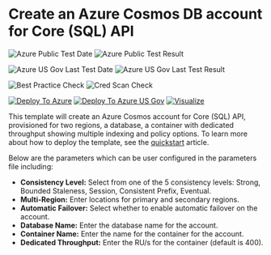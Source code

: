 # Create an Azure Cosmos DB account for Core (SQL) API

![Azure Public Test Date](https://azurequickstartsservice.blob.core.windows.net/badges/101-cosmosdb-sql/PublicLastTestDate.svg)
![Azure Public Test Result](https://azurequickstartsservice.blob.core.windows.net/badges/101-cosmosdb-sql/PublicDeployment.svg)

![Azure US Gov Last Test Date](https://azurequickstartsservice.blob.core.windows.net/badges/101-cosmosdb-sql/FairfaxLastTestDate.svg)
![Azure US Gov Last Test Result](https://azurequickstartsservice.blob.core.windows.net/badges/101-cosmosdb-sql/FairfaxDeployment.svg)

![Best Practice Check](https://azurequickstartsservice.blob.core.windows.net/badges/101-cosmosdb-sql/BestPracticeResult.svg)
![Cred Scan Check](https://azurequickstartsservice.blob.core.windows.net/badges/101-cosmosdb-sql/CredScanResult.svg)

[![Deploy To Azure](https://raw.githubusercontent.com/fathym-it/azure-quickstart-templates/master/1-CONTRIBUTION-GUIDE/images/deploytoazure.svg?sanitize=true)](https://portal.azure.com/#create/Microsoft.Template/uri/https%3A%2F%2Fraw.githubusercontent.com%2Ffathym-it%2Fazure-quickstart-templates%2Fmaster%2F101-cosmosdb-sql%2Fazuredeploy.json)
[![Deploy To Azure US Gov](https://raw.githubusercontent.com/fathym-it/azure-quickstart-templates/master/1-CONTRIBUTION-GUIDE/images/deploytoazuregov.svg?sanitize=true)](https://portal.azure.us/#create/Microsoft.Template/uri/https%3A%2F%2Fraw.githubusercontent.com%2Ffathym-it%2Fazure-quickstart-templates%2Fmaster%2F101-cosmosdb-sql%2Fazuredeploy.json)
[![Visualize](https://raw.githubusercontent.com/fathym-it/azure-quickstart-templates/master/1-CONTRIBUTION-GUIDE/images/visualizebutton.svg?sanitize=true)](http://armviz.io/#/?load=https%3A%2F%2Fraw.githubusercontent.com%2Ffathym-it%2Fazure-quickstart-templates%2Fmaster%2F101-cosmosdb-sql%2Fazuredeploy.json)

This template will create an Azure Cosmos account for Core (SQL) API, provisioned for two regions, a database, a container with dedicated throughput showing multiple indexing and policy options. To learn more about how to deploy the template, see the [quickstart](https://docs.microsoft.com/azure/cosmos-db/quick-create-template) article.

Below are the parameters which can be user configured in the parameters file including:

- **Consistency Level:** Select from one of the 5 consistency levels: Strong, Bounded Staleness, Session, Consistent Prefix, Eventual.
- **Multi-Region:** Enter locations for primary and secondary regions.
- **Automatic Failover:** Select whether to enable automatic failover on the account.
- **Database Name:** Enter the database name for the account.
- **Container Name:** Enter the name for the container for the account.
- **Dedicated Throughput:** Enter the RU/s for the container (default is 400).
